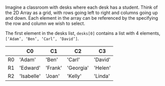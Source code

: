 Imagine a classroom with desks where each desk has a student. Think of the 2D Array as a grid, with rows going left to right and columns going up and down. Each element in the array can be referenced by the specifying the row and column we wish to select. 

The first element in the desks list, `desks[0]` contains a list with 4 elements, `[‘Adam’, ‘Ben’, ‘Carl’, ‘David’]`.

| | C0 | C1 | C2 | C3
|-|-|-|-|-|
|R0| 'Adam' | 'Ben' | 'Carl' | 'David' |
|R1| 'Edward' |'Frank' | 'Georgia' | 'Helen' |
|R2| 'Isabelle' | 'Joan' | 'Kelly' | 'Linda' |


